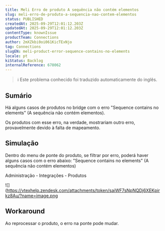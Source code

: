 ```yaml
---
title: Meli Erro de produto A sequência não contém elementos
slug: meli-erro-de-produto-a-sequencia-nao-contem-elementos
status: PUBLISHED
createdAt: 2025-09-29T12:01:12.203Z
updatedAt: 2025-09-29T12:01:12.203Z
contentType: knownIssue
productTeam: Connections
author: 2mXZkbi0oi061KicTExNjo
tag: Connections
slugEN: meli-product-error-sequence-contains-no-elements
locale: pt
kiStatus: Backlog
internalReference: 678062
---
```


>ℹ️ Este problema conhecido foi traduzido automaticamente do inglês.

## Sumário



Há alguns casos de produtos no bridge com o erro "Sequence contains no elements" (A sequência não contém elementos).

Os produtos com esse erro, na verdade, mostrariam outro erro, provavelmente devido à falta de mapeamento.
## Simulação



Dentro do menu de ponte do produto, se filtrar por erro, poderá haver alguns casos com o erro abaixo: "Sequence contains no elements" (A sequência não contém elementos)

Administração - Integrações - Produtos

 ![](https://vtexhelp.zendesk.com/attachments/token/saiWF7sNpNQDj6XEKpirkz8Au/?name=image.png
## Workaround


Ao reprocessar o produto, o erro na ponte pode mudar.